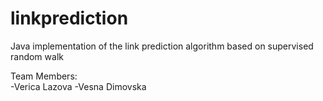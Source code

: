 linkprediction
==============

Java implementation of the link prediction algorithm based on supervised random walk

Team Members: <br>
-Verica Lazova
-Vesna Dimovska
